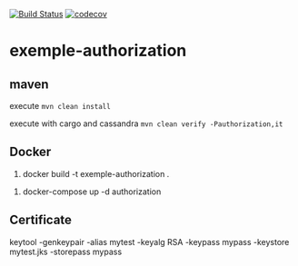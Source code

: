 [![Build Status](https://travis-ci.com/doudouchat/exemple-authorization.svg?branch=master)](https://travis-ci.org/doudouchat/exemple-authorization)
[![codecov](https://codecov.io/gh/doudouchat/exemple-authorization/graph/badge.svg)](https://codecov.io/gh/doudouchat/exemple-authorization) 

# exemple-authorization

## maven

<p>execute <code>mvn clean install</code></p>

<p>execute with cargo and cassandra <code>mvn clean verify -Pauthorization,it</code></p>

## Docker

<ol>
<li>docker build -t exemple-authorization .</li>
</ol>

<ol>
<li>docker-compose up -d authorization</li>
</ol>

## Certificate

keytool -genkeypair -alias mytest -keyalg RSA -keypass mypass -keystore mytest.jks -storepass mypass
